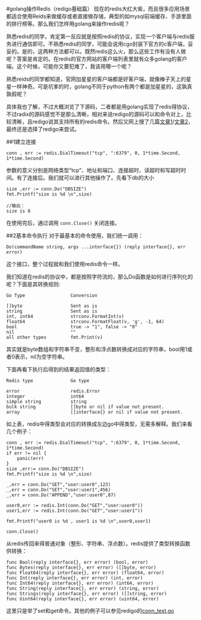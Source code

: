 #golang操作Redis（redigo基础篇）
现在的redis大红大紫，而且很多应用场景都适合使用Reids来做缓存或者直接做存储，典型的如mysql前端缓存、手游里面的排行榜等。那么我们怎样用golang来操作redis呢？

熟悉redis的同学，肯定第一反应就是按照redis的协议，实现一个客户端与redis服务进行通信即可。不熟悉redis的同学，可能会说用cgo封装下官方的c客户端，妥妥的。是的，这两种方法都可以。既然redis这么火，那么这些工作有没有人做呢？答案是肯定的。在redis的官方网站的客户端列表里就有众多golang的客户端。这个时候，可能你又要犯难了，我该用哪一个呢？

熟悉reids的同学都知道，官网加星星的客户端都是好客户端，就像棒子天上的星星一样神奇。可是坑爹的时，golang不同于python有两个都是加星星的，这孰真孰假呢？

具体我也了解，不过大概浏览了下源码，二者都是用golang实现了redis得协议，不过radix的源码感觉不是那么清晰，相对来说redigo的源码可以和命令对上，比较清晰，且redigo说其支持所有的redis命令。然后又网上搜了几篇[文章1](http://1.guotie.sinaapp.com/?p=549)/[文章2](http://www.cnblogs.com/getong/archive/2013/04/01/2993139.html)，最终还是选择了redigo来尝试。

##1建立连接

	conn , err := redis.DialTimeout("tcp", ":6379", 0, 1*time.Second, 1*time.Second)
	
参数的意义分别是网络类型“tcp”、地址和端口、连接超时、读超时和写超时时间。有了连接后。我们就可以进行其他操作了。先看下db的大小

	size ,err := conn.Do("DBSIZE")
	fmt.Printf("size is %d \n",size)
	
	//输出：
	size is 8
	
在使用完后，通过调用 `conn.Close()` 关闭连接。
	
##2基本命令执行
对于最基本的命令使用，我们统一调用：

	Do(commandName string, args ...interface{}) (reply interface{}, err error)
	
这个接口，整个过程就和我们使用redis命令一样。

我们知道在redis的协议中，都是按照字符流的，那么Do函数是如何进行序列化的呢？下面是其转换规则:

	Go Type                 Conversion
	
	[]byte                  Sent as is
	string                  Sent as is
	int, int64              strconv.FormatInt(v)
	float64                 strconv.FormatFloat(v, 'g', -1, 64)
	bool                    true -> "1", false -> "0"
	nil                     ""
	all other types         fmt.Print(v)

其实就是byte数组和字符串不变，整形和浮点数转换成对应的字符串，bool用1或者0表示，nil为空字符串。


下面再看下执行后得到的结果返回值的类型：

	Redis type              Go type
	
	error                   redis.Error
	integer                 int64
	simple string           string
	bulk string             []byte or nil if value not present.
	array                   []interface{} or nil if value not present.

如上表，redis中得类型会对应的转换成左边go中得类型，无需多解释。我们来看几个例子：

	conn , err := redis.DialTimeout("tcp", ":6379", 0, 1*time.Second, 1*time.Second)
	if err != nil {
		panic(err)
	}
	size ,err:= conn.Do("DBSIZE")
	fmt.Printf("size is %d \n",size)

	_,err = conn.Do("SET","user:user0",123)
	_,err = conn.Do("SET","user:user1",456)
	_,err = conn.Do("APPEND","user:user0",87)

	user0,err := redis.Int(conn.Do("GET","user:user0"))
	user1,err := redis.Int(conn.Do("GET","user:user1"))

	fmt.Printf("user0 is %d , user1 is %d \n",user0,user1)

	conn.Close()
	
从redis传回来得普通对象（整形、字符串、浮点数）。redis提供了类型转换函数供转换：

	func Bool(reply interface{}, err error) (bool, error)
	func Bytes(reply interface{}, err error) ([]byte, error)
	func Float64(reply interface{}, err error) (float64, error)
	func Int(reply interface{}, err error) (int, error)
	func Int64(reply interface{}, err error) (int64, error)
	func String(reply interface{}, err error) (string, error)
	func Strings(reply interface{}, err error) ([]string, error)
	func Uint64(reply interface{}, err error) (uint64, error)
	
这里只是举了set和get命令。其他的例子可以参见redigo的[conn_test.go](https://github.com/garyburd/redigo/blob/master/redis/conn_test.go)